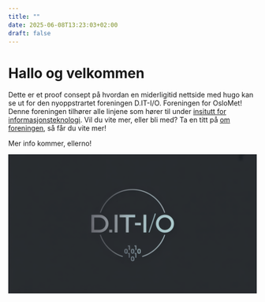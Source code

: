 ```yaml
---
title: ""
date: 2025-06-08T13:23:03+02:00
draft: false
---
```


# Hallo og velkommen

Dette er et proof consept på hvordan en miderligitid nettside med hugo kan se ut for den nyoppstrartet foreningen D.IT-I/O. Foreningen for OsloMet!
Denne foreningen tilhører alle linjene som hører til under [insitutt for informasjonsteknologi](https://www.oslomet.no/om/tkd/it). Vil du vite mer, eller bli med? 
Ta en titt på [om foreningen](/about/about), så får du vite mer!

Mer info kommer, ellerno!

![ditio-temp-logo](img/ditio.png)